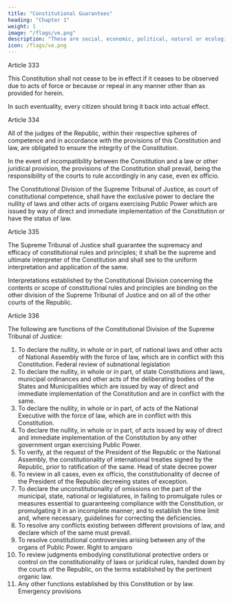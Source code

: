 ```yaml
---
title: "Constitutional Guarantees"
heading: "Chapter 1"
weight: 1
image: "/flags/ve.png"
description: "These are social, economic, political, natural or ecological circumstances which seriously affect the nation's security, institutions and citizens"
icon: /flags/ve.png
---
```



Article 333

This Constitution shall not cease to be in effect if it ceases to be observed due to acts of force or because or repeal in any manner other than as provided for herein.

In such eventuality, every citizen should <!-- , whether or not vested with official authority, has a
duty to assist in --> bring it back into actual effect.

Article 334

All of the judges of the Republic, within their respective spheres of competence and in accordance with the provisions of this Constitution and law, are obligated to ensure the integrity of the Constitution.

In the event of incompatibility between the Constitution and a law or other juridical provision, the provisions of the Constitution shall prevail, being the responsibility of the courts to rule accordingly in any case, even ex officio.

The Constitutional Division of the Supreme Tribunal of Justice, as court of constitutional competence, shall have the exclusive power to declare the nullity of laws and other acts of organs exercising Public Power which are issued by way of direct and immediate implementation of the Constitution or have the status of law.


Article 335

The Supreme Tribunal of Justice shall guarantee the supremacy and efficacy of constitutional rules and principles; it shall be the supreme and ultimate interpreter of the Constitution and shall see to the uniform interpretation and application of the same.

Interpretations established by the Constitutional Division concerning the contents or scope of constitutional rules and principles are binding on the other division of the Supreme Tribunal of Justice and on all of the other courts of the Republic.


Article 336

The following are functions of the Constitutional Division of the Supreme Tribunal of Justice:

1. To declare the nullity, in whole or in part, of national laws and other acts of
National Assembly with the force of law, which are in conflict with this
Constitution.
Federal review of subnational legislation
2. To declare the nullity, in whole or in part, of state Constitutions and laws,
municipal ordinances and other acts of the deliberating bodies of the States and
Municipalities which are issued by way of direct and immediate implementation
of the Constitution and are in conflict with the same.
3. To declare the nullity, in whole or in part, of acts of the National Executive with
the force of law, which are in conflict with this Constitution.
4. To declare the nullity, in whole or in part, of acts issued by way of direct and
immediate implementation of the Constitution by any other government organ exercising Public Power.
5. To verify, at the request of the President of the Republic or the National Assembly, the constitutionality of international treaties signed by the Republic, prior to ratification of the same.
Head of state decree power
6. To review in all cases, even ex officio, the constitutionality of decree of the
President of the Republic decreeing states of exception.
7. To declare the unconstitutionality of omissions on the part of the municipal,
state, national or legislatures, in failing to promulgate rules or measures essential
to guaranteeing compliance with the Constitution, or promulgating it in an
incomplete manner; and to establish the time limit and, where necessary,
guidelines for correcting the deficiencies.
8. To resolve any conflicts existing between different provisions of law, and declare
which of the same must prevail.
9. To resolve constitutional controversies arising between any of the organs of
Public Power.
Right to amparo
10. To review judgments embodying constitutional protective orders or control on
the constitutionality of laws or juridical rules, handed down by the courts of the
Republic, on the terms established by the pertinent organic law.
11. Any other functions established by this Constitution or by law.
Emergency provisions

